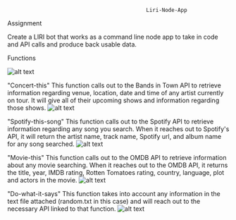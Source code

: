                                                 Liri-Node-App

Assignment

  Create a LIRI bot that works as a command line node app to take in code and API calls and produce back usable data.
  
Functions

   ![alt text](http://Users/shannonline/Desktop/code.png)

  "Concert-this"
    This function calls out to the Bands in Town API to retrieve information regarding venue, location, date and time of any       artist currently on tour.  It will give all of their upcoming shows and information regarding those shows.
    ![alt text](http://Users/shannonline/Desktop/concert-this.png)
    
  "Spotify-this-song"
    This function calls out to the Spotify API to retrieve information regarding any song you search.  When it reaches out to     Spotify's API, it will return the artist name, track name, Spotify url, and album name for any song searched.
    ![alt text](http://Users/shannonline/Desktop/spotify-this-song.png)
    
  "Movie-this"
    This function calls out to the OMDB API to retrieve information about any movie searching.  When it reaches out to the         OMDB API, it returns the title, year, IMDB rating, Rotten Tomatoes rating, country, language, plot and actors in the           movie.
    ![alt text](http://Users/shannonline/Desktop/movie-this.png)
    
   "Do-what-it-says"
     This function takes into account any information in the text file attached (random.txt in this case) and will reach out        to the necessary API linked to that function.
     ![alt text](http://Users/shannonline/Desktop/do-what-it-says.png)
